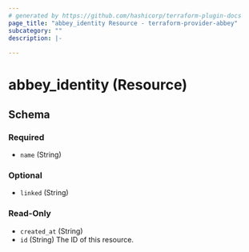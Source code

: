 ```yaml
---
# generated by https://github.com/hashicorp/terraform-plugin-docs
page_title: "abbey_identity Resource - terraform-provider-abbey"
subcategory: ""
description: |-
  
---
```


# abbey_identity (Resource)





<!-- schema generated by tfplugindocs -->
## Schema

### Required

- `name` (String)

### Optional

- `linked` (String)

### Read-Only

- `created_at` (String)
- `id` (String) The ID of this resource.



